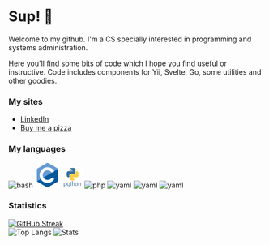 # Sup! 🤖

Welcome to my github. I'm a CS specially interested in programming and systems administration.

Here you'll find some bits of code which I hope you find useful or instructive. Code includes components for Yii, Svelte, Go, some utilities and other goodies.

### My sites

- [LinkedIn](https://www.linkedin.com/in/rggonzalez/)
- [Buy me a pizza](https://www.buymeacoffee.com/rggonzalez)

### My languages

<p align="left">
<img src="https://www.vectorlogo.zone/logos/gnu_bash/gnu_bash-official.svg" alt="bash" width="50" height="50" />
<img src="https://github.com/devicons/devicon/blob/master/icons/c/c-original.svg" title="c" alt="c" width="50" height="50" />
<img src="https://github.com/devicons/devicon/blob/master/icons/python/python-original-wordmark.svg" title="Python" alt="Python" width="40" height="40"/>
<img src="https://www.vectorlogo.zone/logos/php/php-icon.svg" alt="php" width="50" height="50" />
<img src="https://www.vectorlogo.zone/logos/yaml/yaml-icon.svg" alt="yaml" width="50" height="50" />
<img src="https://www.vectorlogo.zone/logos/go/go-icon.svg" alt="yaml" width="50" height="50" />
<img src="https://www.vectorlogo.zone/logos/go/go-icon.svg" alt="yaml" width="50" height="50" />
</p>

### Statistics

[![GitHub Streak](https://streak-stats.demolab.com/?user=rgglez)](https://git.io/streak-stats)  
![Top Langs](https://github-readme-stats.vercel.app/api/top-langs/?username=rgglez&layout=pie)
![Stats](https://github-readme-stats.vercel.app/api?username=rgglez&hide=contribs,prs&theme=dark)
